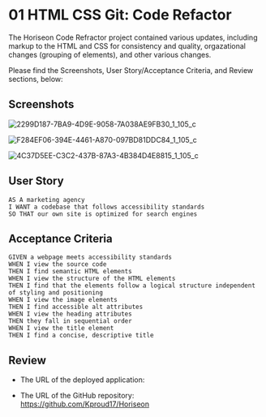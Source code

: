 # 01 HTML CSS Git: Code Refactor

The Horiseon Code Refractor project contained various updates, including markup to the HTML and CSS for consistency and quality, orgazational changes (grouping of elements), and other various changes.

Please find the Screenshots, User Story/Acceptance Criteria, and Review sections, below:

## Screenshots

![2299D187-7BA9-4D9E-9058-7A038AE9FB30_1_105_c](https://user-images.githubusercontent.com/85423905/123562947-c7553280-d77f-11eb-9bd7-df0c74fa3542.jpeg)

![F284EF06-394E-4461-A870-097BD81DDC84_1_105_c](https://user-images.githubusercontent.com/85423905/123562954-cae8b980-d77f-11eb-853f-528d4341d0dd.jpeg)

![4C37D5EE-C3C2-437B-87A3-4B384D4E8815_1_105_c](https://user-images.githubusercontent.com/85423905/123562957-cde3aa00-d77f-11eb-8ff7-3fa55834ecaa.jpeg)




## User Story

```
AS A marketing agency
I WANT a codebase that follows accessibility standards
SO THAT our own site is optimized for search engines
```

## Acceptance Criteria

```
GIVEN a webpage meets accessibility standards
WHEN I view the source code
THEN I find semantic HTML elements
WHEN I view the structure of the HTML elements
THEN I find that the elements follow a logical structure independent of styling and positioning
WHEN I view the image elements
THEN I find accessible alt attributes
WHEN I view the heading attributes
THEN they fall in sequential order
WHEN I view the title element
THEN I find a concise, descriptive title
```

## Review

* The URL of the deployed application:  

* The URL of the GitHub repository:  https://github.com/Kproud17/Horiseon


